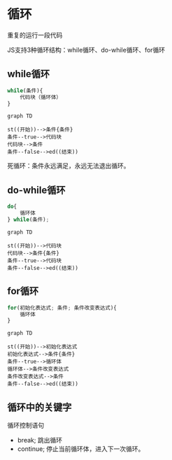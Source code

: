 # 循环

重复的运行一段代码

JS支持3种循环结构：while循环、do-while循环、for循环

## while循环

```js
while(条件){
    代码块（循环体）
}
```

```mermaid
graph TD

st((开始))-->条件{条件}
条件--true-->代码块
代码块-->条件
条件--false-->ed((结束))
```

死循环：条件永远满足，永远无法退出循环。

## do-while循环

```js
do{
    循环体
} while(条件);
```

```mermaid
graph TD

st((开始))-->代码块
代码块-->条件{条件}
条件--true-->代码块
条件--false-->ed((结束))
```


## for循环

```js
for(初始化表达式; 条件; 条件改变表达式){
    循环体
}
```

```mermaid
graph TD

st((开始))-->初始化表达式
初始化表达式-->条件{条件}
条件--true-->循环体
循环体-->条件改变表达式
条件改变表达式-->条件
条件--false-->ed((结束))
```


## 循环中的关键字

循环控制语句

- break; 跳出循环
- continue; 停止当前循环体，进入下一次循环。
